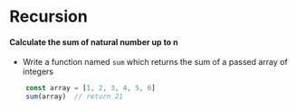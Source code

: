 # Recursion

#### Calculate the sum of natural number up to n
* Write a function named `sum` which returns the sum of a passed array of integers


```javascript
    const array = [1, 2, 3, 4, 5, 6]
    sum(array)  // return 21
```